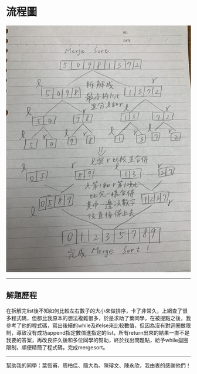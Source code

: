 # 流程圖
![](https://github.com/dustinoy/ohyang/blob/master/Images/MergeSort%E6%B5%81%E7%A8%8B%E5%9C%96.jpg)

---

## 解題歷程
在拆解完list後不知如何比較左右數子的大小來做排序，卡了非常久，上網查了很多程式碼，但都比我原本的想法複雜很多，於是求助了葉同學，在被提點之後，我參考了他的程式碼，寫出後續的while及ifelse來比較數值，但因為沒有對迴圈做限制，導致沒有成功append指定數值進指定的list，所有return出來的結果一直不是我要的答案，再改良許久後和多位同學的幫助，終於找出問題點，給予while迴圈限制，順便精簡了程式碼，完成mergesort。

---

幫助我的同學：葉恆甫、周柏佳、簡大為、陳璿文、陳永欣，我由衷的感謝他們！
